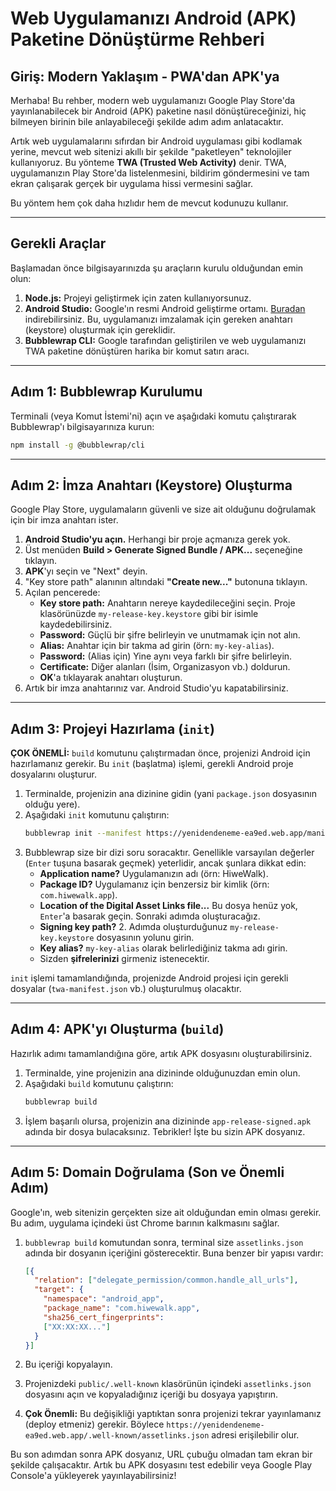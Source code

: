 # Web Uygulamanızı Android (APK) Paketine Dönüştürme Rehberi

## Giriş: Modern Yaklaşım - PWA'dan APK'ya

Merhaba! Bu rehber, modern web uygulamanızı Google Play Store'da yayınlanabilecek bir Android (APK) paketine nasıl dönüştüreceğinizi, hiç bilmeyen birinin bile anlayabileceği şekilde adım adım anlatacaktır.

Artık web uygulamalarını sıfırdan bir Android uygulaması gibi kodlamak yerine, mevcut web sitenizi akıllı bir şekilde "paketleyen" teknolojiler kullanıyoruz. Bu yönteme **TWA (Trusted Web Activity)** denir. TWA, uygulamanızın Play Store'da listelenmesini, bildirim göndermesini ve tam ekran çalışarak gerçek bir uygulama hissi vermesini sağlar.

Bu yöntem hem çok daha hızlıdır hem de mevcut kodunuzu kullanır.

---

## Gerekli Araçlar

Başlamadan önce bilgisayarınızda şu araçların kurulu olduğundan emin olun:
1.  **Node.js:** Projeyi geliştirmek için zaten kullanıyorsunuz.
2.  **Android Studio:** Google'ın resmi Android geliştirme ortamı. [Buradan](https://developer.android.com/studio) indirebilirsiniz. Bu, uygulamanızı imzalamak için gereken anahtarı (keystore) oluşturmak için gereklidir.
3.  **Bubblewrap CLI:** Google tarafından geliştirilen ve web uygulamanızı TWA paketine dönüştüren harika bir komut satırı aracı.

---

## Adım 1: Bubblewrap Kurulumu

Terminali (veya Komut İstemi'ni) açın ve aşağıdaki komutu çalıştırarak Bubblewrap'ı bilgisayarınıza kurun:

```bash
npm install -g @bubblewrap/cli
```

---

## Adım 2: İmza Anahtarı (Keystore) Oluşturma

Google Play Store, uygulamaların güvenli ve size ait olduğunu doğrulamak için bir imza anahtarı ister.

1.  **Android Studio'yu açın.** Herhangi bir proje açmanıza gerek yok.
2.  Üst menüden **Build > Generate Signed Bundle / APK...** seçeneğine tıklayın.
3.  **APK**'yı seçin ve "Next" deyin.
4.  "Key store path" alanının altındaki **"Create new..."** butonuna tıklayın.
5.  Açılan pencerede:
    *   **Key store path:** Anahtarın nereye kaydedileceğini seçin. Proje klasörünüzde `my-release-key.keystore` gibi bir isimle kaydedebilirsiniz.
    *   **Password:** Güçlü bir şifre belirleyin ve unutmamak için not alın.
    *   **Alias:** Anahtar için bir takma ad girin (örn: `my-key-alias`).
    *   **Password:** (Alias için) Yine aynı veya farklı bir şifre belirleyin.
    *   **Certificate:** Diğer alanları (İsim, Organizasyon vb.) doldurun.
    *   **OK**'a tıklayarak anahtarı oluşturun.
6.  Artık bir imza anahtarınız var. Android Studio'yu kapatabilirsiniz.

---

## Adım 3: Projeyi Hazırlama (`init`)

**ÇOK ÖNEMLİ:** `build` komutunu çalıştırmadan önce, projenizi Android için hazırlamanız gerekir. Bu `init` (başlatma) işlemi, gerekli Android proje dosyalarını oluşturur.

1.  Terminalde, projenizin ana dizinine gidin (yani `package.json` dosyasının olduğu yere).
2.  Aşağıdaki `init` komutunu çalıştırın:
    ```bash
    bubblewrap init --manifest https://yenidendeneme-ea9ed.web.app/manifest.json
    ```
3.  Bubblewrap size bir dizi soru soracaktır. Genellikle varsayılan değerler (`Enter` tuşuna basarak geçmek) yeterlidir, ancak şunlara dikkat edin:
    *   **Application name?** Uygulamanızın adı (örn: HiweWalk).
    *   **Package ID?** Uygulamanız için benzersiz bir kimlik (örn: `com.hiwewalk.app`).
    *   **Location of the Digital Asset Links file...** Bu dosya henüz yok, `Enter`'a basarak geçin. Sonraki adımda oluşturacağız.
    *   **Signing key path?** 2. Adımda oluşturduğunuz `my-release-key.keystore` dosyasının yolunu girin.
    *   **Key alias?** `my-key-alias` olarak belirlediğiniz takma adı girin.
    *   Sizden **şifrelerinizi** girmeniz istenecektir.

`init` işlemi tamamlandığında, projenizde Android projesi için gerekli dosyalar (`twa-manifest.json` vb.) oluşturulmuş olacaktır.

---

## Adım 4: APK'yı Oluşturma (`build`)

Hazırlık adımı tamamlandığına göre, artık APK dosyasını oluşturabilirsiniz.

1.  Terminalde, yine projenizin ana dizininde olduğunuzdan emin olun.
2.  Aşağıdaki `build` komutunu çalıştırın:
    ```bash
    bubblewrap build
    ```
3.  İşlem başarılı olursa, projenizin ana dizininde `app-release-signed.apk` adında bir dosya bulacaksınız. Tebrikler! İşte bu sizin APK dosyanız.


---

## Adım 5: Domain Doğrulama (Son ve Önemli Adım)

Google'ın, web sitenizin gerçekten size ait olduğundan emin olması gerekir. Bu adım, uygulama içindeki üst Chrome barının kalkmasını sağlar.

1.  `bubblewrap build` komutundan sonra, terminal size `assetlinks.json` adında bir dosyanın içeriğini gösterecektir. Buna benzer bir yapısı vardır:

    ```json
    [{
      "relation": ["delegate_permission/common.handle_all_urls"],
      "target": {
        "namespace": "android_app",
        "package_name": "com.hiwewalk.app",
        "sha256_cert_fingerprints":
        ["XX:XX:XX..."]
      }
    }]
    ```

2.  Bu içeriği kopyalayın.
3.  Projenizdeki `public/.well-known` klasörünün içindeki `assetlinks.json` dosyasını açın ve kopyaladığınız içeriği bu dosyaya yapıştırın.
4.  **Çok Önemli:** Bu değişikliği yaptıktan sonra projenizi tekrar yayınlamanız (deploy etmeniz) gerekir. Böylece `https://yenidendeneme-ea9ed.web.app/.well-known/assetlinks.json` adresi erişilebilir olur.

Bu son adımdan sonra APK dosyanız, URL çubuğu olmadan tam ekran bir şekilde çalışacaktır. Artık bu APK dosyasını test edebilir veya Google Play Console'a yükleyerek yayınlayabilirsiniz!
